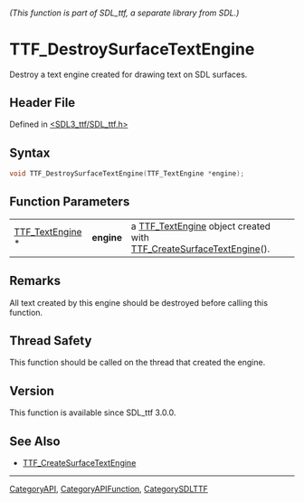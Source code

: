 ###### (This function is part of SDL_ttf, a separate library from SDL.)
# TTF_DestroySurfaceTextEngine

Destroy a text engine created for drawing text on SDL surfaces.

## Header File

Defined in [<SDL3_ttf/SDL_ttf.h>](https://github.com/libsdl-org/SDL_ttf/blob/main/include/SDL3_ttf/SDL_ttf.h)

## Syntax

```c
void TTF_DestroySurfaceTextEngine(TTF_TextEngine *engine);
```

## Function Parameters

|                                    |            |                                                                                                                      |
| ---------------------------------- | ---------- | -------------------------------------------------------------------------------------------------------------------- |
| [TTF_TextEngine](TTF_TextEngine) * | **engine** | a [TTF_TextEngine](TTF_TextEngine) object created with [TTF_CreateSurfaceTextEngine](TTF_CreateSurfaceTextEngine)(). |

## Remarks

All text created by this engine should be destroyed before calling this
function.

## Thread Safety

This function should be called on the thread that created the engine.

## Version

This function is available since SDL_ttf 3.0.0.

## See Also

- [TTF_CreateSurfaceTextEngine](TTF_CreateSurfaceTextEngine)

----
[CategoryAPI](CategoryAPI), [CategoryAPIFunction](CategoryAPIFunction), [CategorySDLTTF](CategorySDLTTF)

